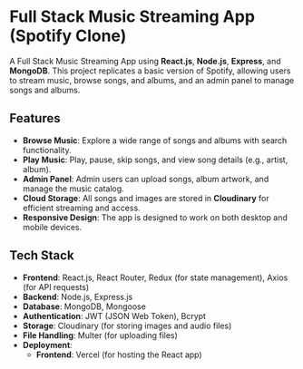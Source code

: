 # Full Stack Music Streaming App (Spotify Clone)

A Full Stack Music Streaming App using **React.js**, **Node.js**, **Express**, and **MongoDB**. This project replicates a basic version of Spotify, allowing users to stream music, browse songs, and albums, and an admin panel to manage songs and albums.

## Features

- **Browse Music**: Explore a wide range of songs and albums with search functionality.
- **Play Music**: Play, pause, skip songs, and view song details (e.g., artist, album).
- **Admin Panel**: Admin users can upload songs, album artwork, and manage the music catalog.
- **Cloud Storage**: All songs and images are stored in **Cloudinary** for efficient streaming and access.
- **Responsive Design**: The app is designed to work on both desktop and mobile devices.

## Tech Stack

- **Frontend**: React.js, React Router, Redux (for state management), Axios (for API requests)
- **Backend**: Node.js, Express.js
- **Database**: MongoDB, Mongoose
- **Authentication**: JWT (JSON Web Token), Bcrypt
- **Storage**: Cloudinary (for storing images and audio files)
- **File Handling**: Multer (for uploading files)
- **Deployment**:
  - **Frontend**: Vercel (for hosting the React app)
